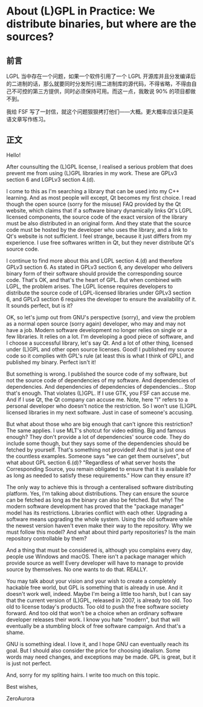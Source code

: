 # About (L)GPL in Practice: We distribute binaries, but where are the sources?

## 前言

LGPL 当中存在一个问题，如果一个软件引用了一个 LGPL 开源库并且分发编译后的二进制的话，那么就要同时分发所引用二进制库的源代码，不得省略，不得由自己不可控的第三方提供，同时必须保持可用。而这一点，我敢说 90% 的项目都做不到。

我给 FSF 写了一封信，就这个问题狠狠拷打他们——大概。更大概率应该只是英语文章写作练习。

## 正文

Hello!

After counsulting the (L)GPL license, I realised a serious problem that does prevent me from using (L)GPL libraries in my work. These are GPLv3 section 6 and LGPLv3 section 4.(d).

I come to this as I'm searching a library that can be used into my C++ learning. And as most people will except, Qt becomes my first choice. I read though the open source (sorry for the misuse) FAQ provided by the Qt website, which claims that if a software binary dynamically links Qt's LGPL licensed components, the source code of the exact version of the library must be also distributed in an original form. And they state that the source code must be hosted by the developer who uses the library, and a link to Qt's website is not sufficient. I feel strange, because it just differs from my experience. I use free softwares written in Qt, but they never distribute Qt's source code.

I continue to find more about this and LGPL section 4.(d) and therefore GPLv3 section 6. As stated in GPLv3 section 6, any developer who delivers binary form of their software should provide the corresponding source code. That's OK, and that's the heart of GPL. But when combined with LGPL, the problem arises. The LGPL license requires developers to distribute the source code of LGPL-licensed libraries under GPLv3 section 6, and GPLv3 section 6 requires the developer to ensure the availability of it. It sounds perfect, but is it?

OK, so let's jump out from GNU's perspective (sorry), and view the problem as a normal open source (sorry again) developer, who may and may not have a job. Modern software development no longer relies on single or a few libraries. It relies on a lot. I'm developing a good piece of software, and I choose a successful library, let's say Qt. And a lot of other thing, licensed under (L)GPL and other open source licenses. Good! I published my source code so it complies with GPL's rule (at least this is what I think of GPL), and published my binary. Perfect isn't it!

But something is wrong. I published the source code of my software, but not the source code of dependencies of my software. And dependencies of dependencies. And dependencies of dependencies of dependencies... Stop that's enough. That violates (L)GPL. If I use GTK, you FSF can accuse me. And if I use Qt, the Qt company can accuse me. Note, here "I" refers to a personal developer who doesn't notice the restriction. So I won't use (L)GPL licensed libraries in my next software. Just in case of someone's accusing.

But what about those who are big enough that can't ignore this restriction? The same applies. I use MLT's shotcut for video editing. Big and famous enough? They don't provide a lot of dependencies' source code. They do include some though, but they says some of the dependencies should be fetched by yourself. That's something not provided! And that is just one of the countless examples. Someone says "we can get them ourselves", but what about GPL section 6.(d)? "Regardless of what server hosts the Corresponding Source, you remain obligated to ensure that it is available for as long as needed to satisfy these requirements." How can they ensure it?

The only way to achieve this is through a centeralised software distributing platform. Yes, I'm talking about distributions. They can ensure the source can be fetched as long as the binary can also be fetched. But why! The modern software development has proved that the "package manager" model has its restrictions. Libraries conflict with each other. Upgrading a software means upgrading the whole system. Using the old software while the newest version haven't even make their way to the repository. Why we must follow this model? And what about third party repositories? Is the main repository controllable by them?

And a thing that must be considered is, although you complains every day, people use Windows and macOS. There isn't a package manager which provide source as well! Every developer will have to manage to provide source by themselves. No one wants to do that. REALLY.

You may talk about your vision and your wish to create a completely hackable free world, but GPL is something that is already in use. And it doesn't work well, indeed. Maybe I'm being a little too harsh, but I can say that the current version of (L)GPL, released in 2007, is already too old. Too old to license today's products. Too old to push the free software society forward. And too old that won't be a choice when an ordinary software developer releases their work. I know you hate "modern", but that will eventually be a stumbling block of free software campaign. And that's a shame.

GNU is something ideal. I love it, and I hope GNU can eventually reach its goal. But I should also consider the price for choosing idealism. Some words may need changes, and exceptions may be made. GPL is great, but it is just not perfect.

And, sorry for my spliting hairs. I write too much on this topic.

Best wishes,

ZeroAurora

